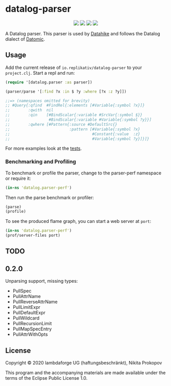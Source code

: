 # datalog-parser

<p align="center">
<a href="https://clojurians.slack.com/archives/CB7GJAN0L"><img src="https://img.shields.io/badge/clojurians%20slack-join%20channel-blueviolet"/></a>
<a href="https://clojars.org/io.replikativ/datalog-parser"> <img src="https://img.shields.io/clojars/v/io.replikativ/datalog-parser.svg" /></a>
<a href="https://circleci.com/gh/replikativ/datalog-parser"><img src="https://circleci.com/gh/replikativ/datalog-parser.svg?style=shield"/></a>
<a href="https://versions.deps.co/replikativ/datalog-parser" title="Dependencies Status"><img src="https://versions.deps.co/replikativ/datalog-parser/status.svg" /></a>
</p>

A Datalog parser. This parser is used by [Datahike](https://github.com/replikativ/datahike) and follows the Datalog dialect of [Datomic](https://www.datomic.com/).

## Usage
Add the current release of `io.replikativ/datalog-parser` to your `project.clj`. Start a repl and run:

```Clojure
(require '[datalog.parser :as parser])

(parser/parse '[:find ?x :in $ ?y :where [?x :z ?y]])

;;=> (namespaces omitted for brevity)
;; #Query{:qfind  #FindRel{:elements [#Variable{:symbol ?x}]}
;;        :qwith  nil
;;        :qin    [#BindScalar{:variable #SrcVar{:symbol $}}
;;                 #BindScalar{:variable #Variable{:symbol ?y}}]
;;        :qwhere [#Pattern{:source #DefaultSrc{}
;;                          :pattern [#Variable{:symbol ?x}
;;                                    #Constant{:value  :z}
;;                                    #Variable{:symbol ?y}]}]}
```

For more examples look at the [tests](test/datalog/parser_test.cljc).

### Benchmarking and Profiling

To benchmark or profile the parser, change to the parser-perf namespace
or require it:

```clojure
(in-ns 'datalog.parser-perf')
```

Then run the parse benchmark or profiler:

```clojure
(parse)
(profile)
```

To see the produced flame graph, you can start a web server at `port`:

```clojure
(in-ns 'datalog.parser-perf')
(prof/server-files port)
```

## TODO

## 0.2.0

Unparsing support, missing types:

- PullSpec
- PullAttrName
- PullReverseAttrName
- PullLimitExpr
- PullDefaultExpr
- PullWildcard
- PullRecursionLimit
- PullMapSpecEntry
- PullAttrWithOpts


## License

Copyright © 2020 lambdaforge UG (haftungsbeschränkt), Nikita Prokopov

This program and the accompanying materials are made available under the
terms of the Eclipse Public License 1.0.
